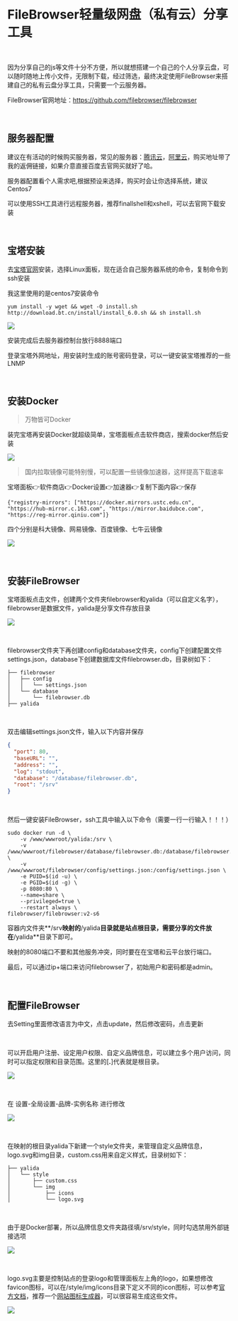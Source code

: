 # FileBrowser轻量级网盘（私有云）分享工具


<br/>

因为分享自己的js等文件十分不方便，所以就想搭建一个自己的个人分享云盘，可以随时随地上传小文件，无限制下载，经过筛选，最终决定使用FileBrowser来搭建自己的私有云盘分享工具，只需要一个云服务器。

FileBrowser官网地址：https://github.com/filebrowser/filebrowser

<br/>


## 服务器配置

建议在有活动的时候购买服务器，常见的服务器：[腾讯云](https://curl.qcloud.com/BCHO4DcO)，[阿里云](https://www.aliyun.com/activity/new?userCode=cfziz7jb)，购买地址带了我的返佣链接，如果介意直接百度去官网买就好了哈。

服务器配置看个人需求吧,根据预设来选择，购买时会让你选择系统，建议Centos7

可以使用SSH工具进行远程服务器，推荐finallshell和xshell，可以去官网下载安装

<br/>

## 宝塔安装

去[宝塔官网](https://www.bt.cn/new/index.html)安装，选择Linux面板，现在适合自己服务器系统的命令，复制命令到ssh安装

我这里使用的是centos7安装命令

```
yum install -y wget && wget -O install.sh http://download.bt.cn/install/install_6.0.sh && sh install.sh
```

![](https://blogs-1302550430.cos.ap-guangzhou.myqcloud.com/images/202204110838613.png/webp)

安装完成后去服务器控制台放行8888端口

登录宝塔外网地址，用安装时生成的账号密码登录，可以一键安装宝塔推荐的一些LNMP

<br/>

## 安装Docker

> 万物皆可Docker

装完宝塔再安装Docker就超级简单，宝塔面板点击软件商店，搜索docker然后安装

![](https://blogs-1302550430.cos.ap-guangzhou.myqcloud.com/images/202204110838614.png/webp)



> 国内拉取镜像可能特别慢，可以配置一些镜像加速器，这样提高下载速率

宝塔面板👉软件商店👉Docker设置👉加速器👉复制下面内容👉保存

```
{"registry-mirrors": ["https://docker.mirrors.ustc.edu.cn", "https://hub-mirror.c.163.com", "https://mirror.baidubce.com", "https://reg-mirror.qiniu.com"]}
```



四个分别是科大镜像、网易镜像、百度镜像、七牛云镜像

![](https://blogs-1302550430.cos.ap-guangzhou.myqcloud.com/images/202204110838615.png/webp)

<br/>

## 安装FileBrowser

宝塔面板点击文件，创建两个文件夹filebrowser和yalida（可以自定义名字），filebrowser是数据文件，yalida是分享文件存放目录

![](https://blogs-1302550430.cos.ap-guangzhou.myqcloud.com/images/202204110838616.png/webp)

<br/>

filebrowser文件夹下再创建config和database文件夹，config下创建配置文件settings.json，database下创建数据库文件filebrowser.db，目录树如下：

```
├── filebrowser
│   ├── config
│   │   └── settings.json
│   └── database
│       └── filebrowser.db
├── yalida
```

<br/>

双击编辑settings.json文件，输入以下内容并保存

```json
{
  "port": 80,
  "baseURL": "",
  "address": "",
  "log": "stdout",
  "database": "/database/filebrowser.db",
  "root": "/srv"
}
```

<br/>

然后一键安装FileBrowser，ssh工具中输入以下命令（需要一行一行输入！！！）

```
sudo docker run -d \
    -v /www/wwwroot/yalida:/srv \  
    -v /www/wwwroot/filebrowser/database/filebrowser.db:/database/filebrowser.db \
    -v /www/wwwroot/filebrowser/config/settings.json:/config/settings.json \
    -e PUID=$(id -u) \
    -e PGID=$(id -g) \
    -p 8080:80 \
    --name=share \
    --privileged=true \
    --restart always \
filebrowser/filebrowser:v2-s6
```

容器内文件夹**/srv**映射的**/yalida**目录就是站点根目录，需要分享的文件放在**/yalida**目录下即可。

映射的8080端口不要和其他服务冲突，同时要在在宝塔和云平台放行端口。

最后，可以通过ip+端口来访问filebrowser了，初始用户和密码都是admin。

<br/>

## 配置FileBrowser

去Setting里面修改语言为中文，点击update，然后修改密码，点击更新

<br/>

可以开启用户注册、设定用户权限、自定义品牌信息，可以建立多个用户访问，同时可以指定权限和目录范围。这里的[**.**]代表就是根目录。

![](https://blogs-1302550430.cos.ap-guangzhou.myqcloud.com/images/202204110838617.png/webp)

<br/>

在 设置-全局设置-品牌-实例名称 进行修改

![](https://blogs-1302550430.cos.ap-guangzhou.myqcloud.com/images/202204110838611.png/webp)

<br/>

在映射的根目录yalida下新建一个style文件夹，来管理自定义品牌信息，logo.svg和img目录，custom.css用来自定义样式，目录树如下：

```
├── yalida
│   └── style
│       ├── custom.css
│       └── img
│           ├── icons
│           └── logo.svg
```

<br/>

由于是Docker部署，所以品牌信息文件夹路径填/srv/style，同时勾选禁用外部链接选项

![](https://blogs-1302550430.cos.ap-guangzhou.myqcloud.com/images/202204110838612.png/webp)

<br/>

logo.svg主要是控制站点的登录logo和管理面板左上角的logo，如果想修改favicon图标，可以在/style/img/icons目录下定义不同的icon图标，可以参考[官方文档](https://github.com/filebrowser/frontend/tree/master/public/img/icons)，推荐一个[网站图标生成器](https://realfavicongenerator.net/)，可以很容易生成这些文件。

![](https://blogs-1302550430.cos.ap-guangzhou.myqcloud.com/images/202204111027677.png)

